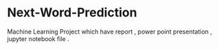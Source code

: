 # Next-Word-Prediction
Machine Learning Project which have report , power  point presentation , jupyter notebook file . 
